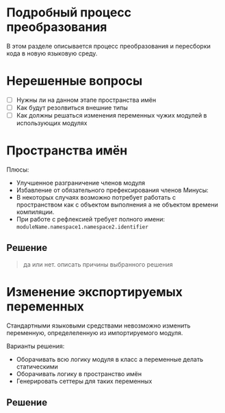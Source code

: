 
# Подробный процесс преобразования

В этом разделе описывается процесс преобразования и пересборки кода в новую языковую среду.

# Нерешенные вопросы

- [ ] Нужны ли на данном этапе пространства имён
- [ ] Как будут резолвиться внешние типы
- [ ] Как должны решаться изменения переменных чужих модулей в использующих модулях

# Пространства имён

Плюсы:
- Улучшенное разграничение членов модуля
- Избавление от обязательного префексирования членов
Минусы:
- В некоторых случаях возможно потребует работать с пространством как с объектом выполнения а не объектом времени компиляции.
- При работе с рефлексией требует полного имени: `moduleName.namespace1.namespace2.identifier`

## Решение

> да или нет. описать причины выбранного решения

# Изменение экспортируемых переменных

Стандартными языковыми средствами невозможно изменить переменную, определеленную из импортируемого модуля. 

Варианты решения:
- Оборачивать всю логику модуля в класс а переменные делать статическими
- Оборачивать логику в пространство имён
- Генерировать сеттеры для таких переменных

## Решение
